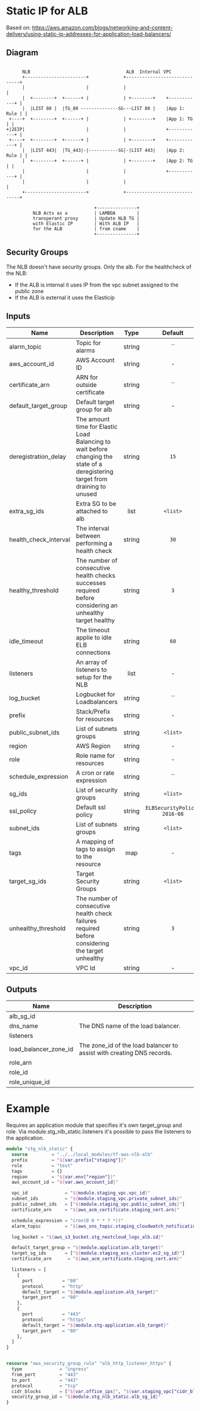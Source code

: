 # Static IP for ALB

Based on: https://aws.amazon.com/blogs/networking-and-content-delivery/using-static-ip-addresses-for-application-load-balancers/


## Diagram
```

      NLB                                    ALB  Internal VPC        
      +-----------------------+             +------------------------------+
      |                       |             |                              |
      |  +--------+  +------+ |             | +--------+    +------------+ |
      |  |LIST 80 |  |TG_80 --------------SG---LIST 80 |    |App 1: Rule | |
 +----+  +--------+  +------+ |             | +--------+    |App 1: TG   | |
+|2EIP|                       |             |               +------------+ |
 +----+  +--------+  +------+ |             | +--------+    +------------+ |
      |  |LIST 443|  |TG_443|-|-----------SG|-|LIST 443|    |App 2: Rule | |
      |  +--------+  +------+ |             | +--------+    |App 2: TG   | |
      |                       |             |               +------------+ |
      |                       |             |                              |
      +-----------------------+             +------------------------------+

                                 +---------------+                              
          NLB Acts as a          | LAMBDA        |                              
          transperant proxy      | Update NLB TG |                              
          with Elastic IP        | With ALB IP   |                              
          for the ALB            | from cname    |                              
                                 +---------------+          
```                    

## Security Groups

The NLB doesn't have security groups. Only the alb. For the healthcheck of the NLB:
* If the ALB is internal it uses IP from the vpc subnet assigned to the public zone
* If the ALB is external it uses the Elasticip

## Inputs


| Name | Description | Type | Default | Required |
|------|-------------|:----:|:-----:|:-----:|
| alarm_topic | Topic for alarms | string | `` | no |
| aws_account_id | AWS Account ID | string | - | yes |
| certificate_arn | ARN for outside certificate | string | `` | no |
| default_target_group | Default target group for alb | string | - | yes |
| deregistration_delay | The amount time for Elastic Load Balancing to wait before changing the state of a deregistering target from draining to unused | string | `15` | no |
| extra_sg_ids | Extra SG to be attached to alb | list | `<list>` | no |
| health_check_interval | The interval between performing a health check | string | `30` | no |
| healthy_threshold | The number of consecutive health checks successes required before considering an unhealthy target healthy | string | `3` | no |
| idle_timeout | The timeout applie to idle ELB connections | string | `60` | no |
| listeners | An array of listeners to setup for the NLB | list | - | yes |
| log_bucket | Logbucket for Loadbalancers | string | `` | no |
| prefix | Stack/Prefix for resources | string | - | yes |
| public_subnet_ids | List of subnets groups | string | `<list>` | no |
| region | AWS Region | string | - | yes |
| role | Role name for resources | string | - | yes |
| schedule_expression | A cron or rate expression | string | `` | no |
| sg_ids | List of security groups | string | `<list>` | no |
| ssl_policy | Default ssl policy | string | `ELBSecurityPolicy-2016-08` | no |
| subnet_ids | List of subnets groups | string | `<list>` | no |
| tags | A mapping of tags to assign to the resource | map | - | yes |
| target_sg_ids | Target Security Groups | string | `<list>` | no |
| unhealthy_threshold | The number of consecutive health check failures required before considering the target unhealthy | string | `3` | no |
| vpc_id | VPC Id | string | - | yes |

## Outputs

| Name | Description |
|------|-------------|
| alb_sg_id |  |
| dns_name | The DNS name of the load balancer. |
| listeners |  |
| load_balancer_zone_id | The zone_id of the load balancer to assist with creating DNS records. |
| role_arn |  |
| role_id |  |
| role_unique_id |  |


# Example

Requires an application module that specifies it's own target_group and role.
Via module.stg_nlb_static.listeners it's possible to pass the listeners to the application.


```terraform
module "stg_nlb_static" {
  source         = "../../local_modules/tf-aws-nlb-alb"
  prefix         = "${var.prefix["staging"]}"
  role           = "test"
  tags           = {}
  region         = "${var.env["region"]}"
  aws_account_id = "${var.aws_account_id}"

  vpc_id              = "${module.staging_vpc.vpc_id}"
  subnet_ids          = "${module.staging_vpc.private_subnet_ids}"
  public_subnet_ids   = ["${module.staging_vpc.public_subnet_ids}"]
  certificate_arn     = "${aws_acm_certificate.staging_cert.arn}"

  schedule_expression = "cron(0 0 * * ? *))"
  alarm_topic         = "${aws_sns_topic.staging_cloudwatch_notifications.arn}"

  log_bucket = "${aws_s3_bucket.stg_nextcloud_logs_alb.id}"

  default_target_group = "${module.application.alb_target}"
  target_sg_ids       = ["${module.staging_ecs_cluster.ec2_sg_id}"]
  certificate_arn      = "${aws_acm_certificate.staging_cert.arn}"

  listeners = [
    {
      port           = "80"
      protocol       = "http"
      default_target = "${module.application.alb_target}"
      target_port    = "80"
    },
    {
      port           = "443"
      protocol       = "https"
      default_target = "${module.stg-application.alb_target}"
      target_port    = "80"
    },
  ]
}


resource "aws_security_group_rule" "alb_http_listener_https" {
  type              = "ingress"
  from_port         = "443"
  to_port           = "443"
  protocol          = "tcp"
  cidr_blocks       = ["${var.office_ips}", "${var.staging_vpc["cidr_block"]}"]
  security_group_id = "${module.stg_nlb_static.alb_sg_id}"
}
```
